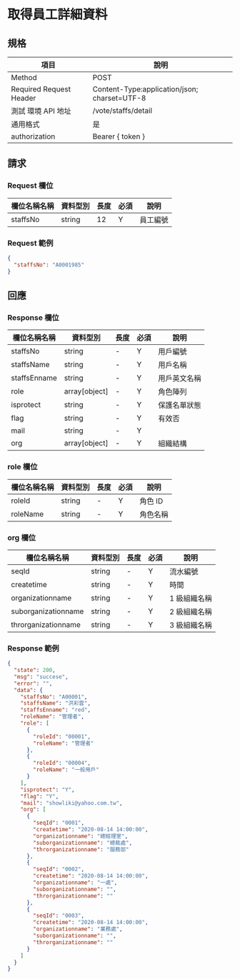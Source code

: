 # 取得員工詳細資料

## 規格

| 項目                    | 說明                                         |
| ----------------------- | -------------------------------------------- |
| Method                  | POST                                         |
| Required Request Header | Content-Type:application/json; charset=UTF-8 |
| 測試 環境 API 地址      | /vote/staffs/detail                          |
| 通用格式                | 是                                           |
| authorization           | Bearer { token }                             |

## 請求

### Request 欄位

| 欄位名稱名稱 | 資料型別 | 長度 | 必須 | 說明     |
| ------------ | -------- | ---- | ---- | -------- |
| staffsNo     | string   | 12   | Y    | 員工編號 |

### Request 範例

```json
{
  "staffsNo": "A0001985"
}
```

## 回應

### Response 欄位

| 欄位名稱名稱 | 資料型別      | 長度 | 必須 | 說明         |
| ------------ | ------------- | ---- | ---- | ------------ |
| staffsNo     | string        | -    | Y    | 用戶編號     |
| staffsName   | string        | -    | Y    | 用戶名稱     |
| staffsEnname | string        | -    | Y    | 用戶英文名稱 |
| role         | array[object] | -    | Y    | 角色陣列     |
| isprotect    | string        | -    | Y    | 保護名單狀態 |
| flag         | string        | -    | Y    | 有效否       |
| mail         | string        | -    | Y    |              |
| org          | array[object] | -    | Y    | 組織結構     |

### role 欄位

| 欄位名稱名稱 | 資料型別 | 長度 | 必須 | 說明     |
| ------------ | -------- | ---- | ---- | -------- |
| roleId       | string   | -    | Y    | 角色 ID  |
| roleName     | string   | -    | Y    | 角色名稱 |

### org 欄位

| 欄位名稱名稱        | 資料型別 | 長度 | 必須 | 說明         |
| ------------------- | -------- | ---- | ---- | ------------ |
| seqId               | string   | -    | Y    | 流水編號     |
| createtime          | string   | -    | Y    | 時間         |
| organizationname    | string   | -    | Y    | 1 級組織名稱 |
| suborganizationname | string   | -    | Y    | 2 級組織名稱 |
| throrganizationname | string   | -    | Y    | 3 級組織名稱 |

### Response 範例

```json
{
  "state": 200,
  "msg": "succese",
  "error": "",
  "data": {
    "staffsNo": "A00001",
    "staffsName": "洪彩雲",
    "staffsEnname": "red",
    "roleName": "管理者",
    "role": [
      {
        "roleId": "00001",
        "roleName": "管理者"
      },
      {
        "roleId": "00004",
        "roleName": "一般用戶"
      }
    ],
    "isprotect": "Y",
    "flag": "Y",
    "mail": "showliki@yahoo.com.tw",
    "org": [
      {
        "seqId": "0001",
        "createtime": "2020-08-14 14:00:00",
        "organizationname": "總經理室",
        "suborganizationname": "總裁處",
        "throrganizationname": "服務部"
      },
      {
        "seqId": "0002",
        "createtime": "2020-08-14 14:00:00",
        "organizationname": "一處",
        "suborganizationname": "",
        "throrganizationname": ""
      },
      {
        "seqId": "0003",
        "createtime": "2020-08-14 14:00:00",
        "organizationname": "業務處",
        "suborganizationname": "",
        "throrganizationname": ""
      }
    ]
  }
}
```
